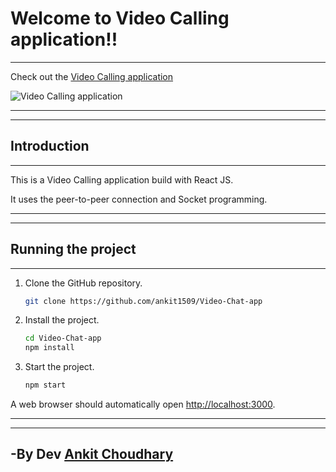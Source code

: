 # Welcome to Video Calling application!!

***

Check out the [Video Calling application](https://ankit1509.github.io/Video-Chat-app)

![Video Calling application]()

***
***
## Introduction
***

This is a Video Calling application build with React JS.

It uses the peer-to-peer connection and Socket programming.

***
***


## Running the project
***

1. Clone the GitHub repository.

    ```bash
    git clone https://github.com/ankit1509/Video-Chat-app
    ```

2. Install the project.

    ```bash
    cd Video-Chat-app
    npm install
    ```

3. Start the project. 

    ```bash
    npm start
    ```

A web browser should automatically open [http://localhost:3000](http://localhost:3000).

***
***

## -By Dev [Ankit Choudhary](https://github.com/ankit1509)
